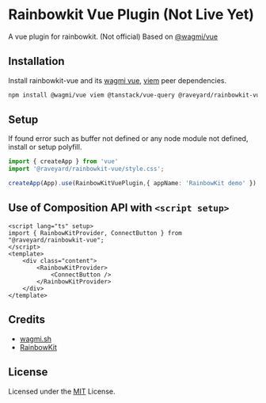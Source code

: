 # Rainbowkit Vue Plugin (Not Live Yet)

A vue plugin for rainbowkit. (Not official)
Based on [@wagmi/vue](https://github.com/wevm/wagmi)

## Installation

Install rainbowkit-vue and its [wagmi vue](https://github.com/unicape/use-wagmi/tree/main), [viem](https://viem.sh) peer dependencies.

```bash
npm install @wagmi/vue viem @tanstack/vue-query @raveyard/rainbowkit-vue 
```

## Setup

If found error such as buffer not defined or any node module not defined, install or setup polyfill.

```ts
import { createApp } from 'vue'
import '@raveyard/rainbowkit-vue/style.css';

createApp(App).use(RainbowKitVuePlugin,{ appName: 'RainbowKit demo' })
```

## Use of Composition API with `<script setup>`

```vue
<script lang="ts" setup>
import { RainbowKitProvider, ConnectButton } from "@raveyard/rainbowkit-vue";
</script>
<template>
    <div class="content">
        <RainbowKitProvider>
            <ConnectButton />
        </RainbowKitProvider>
    </div>
</template>
```

## Credits

- [wagmi.sh](https://wagmi.sh/)
- [RainbowKit](https://www.rainbowkit.com/)

## License

Licensed under the [MIT](https://opensource.org/license/MIT) License.
